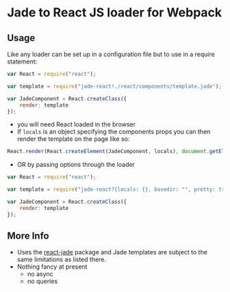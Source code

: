 # Jade to React JS loader for Webpack

## Usage

Like any loader can be set up in a configuration file but to use in a require statement:

```javascript
var React = require("react");

var template = require("jade-react!./react/components/template.jade");

var JadeComponent = React.createClass({
    render: template
});
```

- you will need React loaded in the browser
- If `locals` is an object specifying the components props you can then render the template on the page like so:

```javascript
React.render(React.createElement(JadeComponent, locals), document.getElementById("reactivePlace"));
```

- OR by passing options through the loader

```javascript
var React = require("react");

var template = require("jade-react?{locals: {}, basedir: "", pretty: true}!./react/components/template.jade");

var JadeComponent = React.createClass({
    render: template
});
```

## More Info

- Uses the [react-jade](https://github.com/jadejs/react-jade) package and Jade templates are subject to the same limitations as listed there.
- Nothing fancy at present
    + no async
    + no queries
